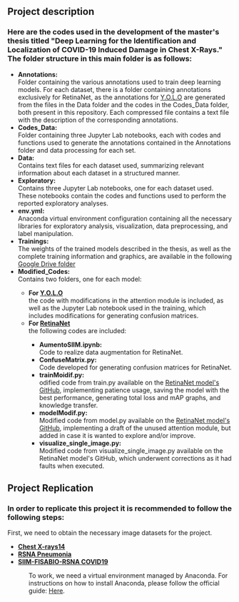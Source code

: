 <h2>Project description</h2>
<h3>Here are the codes used in the development of the master's thesis titled "Deep Learning for the Identification and Localization of COVID-19 Induced Damage in Chest X-Rays." The folder structure in this main folder is as follows:</h3>
<ul>
    <li><b>Annotations:</b></li> Folder containing the various annotations used to train deep learning models. For each dataset, there is a folder containing annotations exclusively for RetinaNet, as the annotations for <a href="https://github.com/ultralytics/ultralytics">Y.O.L.O</a> are generated from the files in the Data folder and the codes in the Codes_Data folder, both present in this repository. Each compressed file contains a text file with the description of the corresponding annotations.
    <li><b>Codes_Data:</b></li> Folder containing three Jupyter Lab notebooks, each with codes and functions used to generate the annotations contained in the Annotations folder and data processing for each set.
    <li><b>Data:</b></li> Contains text files for each dataset used, summarizing relevant information about each dataset in a structured manner.
    <li><b>Exploratory:</b></li> Contains three Jupyter Lab notebooks, one for each dataset used. These notebooks contain the codes and functions used to perform the reported exploratory analyses.
    <li><b>env.yml:</b></li> Anaconda virtual environment configuration containing all the necessary libraries for exploratory analysis, visualization, data preprocessing, and label manipulation.
    <li><b>Trainings:</b></li> The weights of the trained models described in the thesis, as well as the complete training information and graphics, are available in the following <a href="https://drive.google.com/drive/folders/1JVR-FKDxJcaKLuTDaTM2A9S_6f6m2J4A?usp=drive_link">Google Drive folder</a>
    <li><b>Modified_Codes:</b></li>Contains two folders, one for each model:
    <ul>
        <li><b>For <a href="https://github.com/ultralytics/ultralytics">Y.O.L.O</a> </b></li> the code with modifications in the attention module is included, as well as the Jupyter Lab notebook used in the training, which includes modifications for generating confusion matrices.
        <li><b>For <a href="https://github.com/yhenon/pytorch-retinanet">RetinaNet</a></b></li> the following codes are included:
        <ul>
            <li><b>AumentoSIIM.ipynb:</b></li> Code to realize data augmentation for RetinaNet.
            <li><b>ConfuseMatrix.py:</b></li> Code developed for generating confusion matrices for RetinaNet.
            <li><b>trainMoidif.py:</b></li> odified code from train.py available on the <a href="https://github.com/yhenon/pytorch-retinanet">RetinaNet model's GitHub</a>, implementing patience usage, saving the model with the best performance, generating total loss and mAP graphs, and knowledge transfer.
            <li><b>modelModif.py: </b></li> Modified code from model.py available on the <a href="https://github.com/yhenon/pytorch-retinanet">RetinaNet model's GitHub</a>, implementing a draft of the unused attention module, but added in case it is wanted to explore and/or improve.
            <li><b>visualize_single_image.py:</b></li> Modified code from visualize_single_image.py available on the RetinaNet model's GitHub, which underwent corrections as it had faults when executed.
        </ul>
    </ul>  
</ul> 

<h2>Project Replication</h2>
<h3>In order to replicate this project it is recommended to follow the following steps:</h3>

First, we need to obtain the necessary image datasets for the project.

<ul>
    <li><b><a href="https://www.kaggle.com/datasets/nih-chest-xrays/data">Chest X-rays14</a></b></li> 
    <li><b><a href="https://www.kaggle.com/c/rsna-pneumonia-detection-challenge/data">RSNA Pneumonia</a></b></li>
    <li><b><a href="https://www.kaggle.com/c/siim-covid19-detection/data">SIIM-FISABIO-RSNA COVID19</a></b></li>
<ul>

To work, we need a virtual environment managed by Anaconda. For instructions on how to install Anaconda, please follow the official guide: <a href="https://docs.anaconda.com/anaconda/install/">Here</a>.
